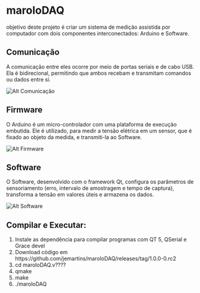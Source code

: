 # maroloDAQ

objetivo deste projeto é criar um sistema de medição assistida por computador com dois componentes interconectados: Arduino e Software.

## Comunicação
A comunicação entre eles ocorre por meio de portas seriais e de cabo USB. Ela é bidirecional, permitindo que ambos recebam e transmitam comandos ou dados entre si.

![Alt Comunicação](fluxogramas/com_soft-firm.jpg)

## Firmware
O Arduino é um micro-controlador com uma plataforma de execução embutida. Ele é utilizado, para medir a tensão elétrica em um sensor, que é fixado ao objeto da medida, e transmiti-la ao Software.

![Alt Firmware](fluxogramas/fw_maroloDAQ-principal.jpg)

## Software
O Software, desenvolvido com o framework Qt, configura os parâmetros de sensoriamento (erro, intervalo de amostragem e tempo de captura), transforma a tensão em valores úteis e armazena os dados.

![Alt Software](fluxogramas/maroloDAQ_soft_iniciar.jpg)

## Compilar e Executar:

<ol>
<li>Instale as dependência para compilar programas com QT 5, QSerial e Grace devel</li>
<li>Download código em https://github.com/jemartins/maroloDAQ/releases/tag/1.0.0-0.rc2
<li>cd maroloDAQ.v????</li>
<li>qmake</li>
<li>make</li>
<li>./maroloDAQ</li>
</ol>
